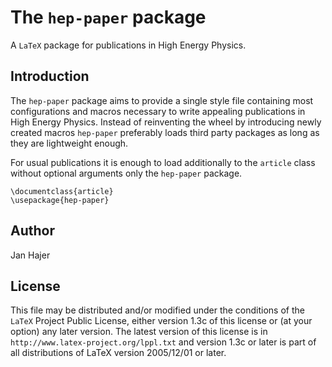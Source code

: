 # The `hep-paper` package

A `LaTeX` package for publications in High Energy Physics.

## Introduction

The `hep-paper` package aims to provide a single style file containing most configurations and macros necessary to write appealing publications in High Energy Physics.
Instead of reinventing the wheel by introducing newly created macros `hep-paper` preferably loads third party packages as long as they are lightweight enough.

For usual publications it is enough to load additionally to the `article` class without optional arguments only the `hep-paper` package.

    \documentclass{article}
    \usepackage{hep-paper}

## Author

Jan Hajer

## License

This file may be distributed and/or modified under the conditions of the `LaTeX` Project Public License, either version 1.3c of this license or (at your option) any later version.
The latest version of this license is in `http://www.latex-project.org/lppl.txt` and version 1.3c or later is part of all distributions of LaTeX version 2005/12/01 or later.
